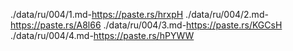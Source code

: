 ./data/ru/004/1.md-https://paste.rs/hrxpH
./data/ru/004/2.md-https://paste.rs/A8l66
./data/ru/004/3.md-https://paste.rs/KGCsH
./data/ru/004/4.md-https://paste.rs/hPYWW